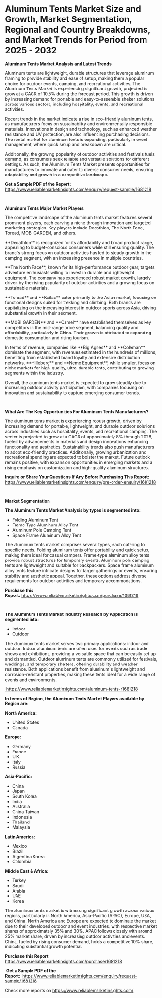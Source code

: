 <p><h1>Aluminum Tents Market Size and Growth, Market Segmentation, Regional and Country Breakdowns, and Market Trends for Period from 2025 -  2032</h1></p><p><strong>Aluminum Tents Market Analysis and Latest Trends</strong></p>
<p><p>Aluminum tents are lightweight, durable structures that leverage aluminum framing to provide stability and ease of setup, making them a popular choice for outdoor events, camping, and recreational activities. The Aluminum Tents Market is experiencing significant growth, projected to grow at a CAGR of 10.5% during the forecast period. This growth is driven by increasing demand for portable and easy-to-assemble shelter solutions across various sectors, including hospitality, events, and recreational activities.</p><p>Recent trends in the market indicate a rise in eco-friendly aluminum tents, as manufacturers focus on sustainability and environmentally responsible materials. Innovations in design and technology, such as enhanced weather resistance and UV protection, are also influencing purchasing decisions. The rental market for aluminum tents is expanding, particularly in event management, where quick setup and breakdown are critical.</p><p>Additionally, the growing popularity of outdoor activities and festivals fuels demand, as consumers seek reliable and versatile solutions for different settings. As such, the Aluminum Tents Market presents opportunities for manufacturers to innovate and cater to diverse consumer needs, ensuring adaptability and growth in a competitive landscape.</p></p>
<p><strong>Get a Sample PDF of the Report:&nbsp;</strong> <a href="https://www.reliablemarketinsights.com/enquiry/request-sample/1681218?utm_campaign=3065&utm_medium=2&utm_source=Github&utm_content=ia&utm_term=05042025&utm_id=aluminum-tents">https://www.reliablemarketinsights.com/enquiry/request-sample/1681218</a></p>
<p>&nbsp;</p>
<p><strong>Aluminum Tents Major Market Players</strong></p>
<p><p>The competitive landscape of the aluminum tents market features several prominent players, each carving a niche through innovation and targeted marketing strategies. Key players include Decathlon, The North Face, Toread, MOBI GARDEN, and others.</p><p>**Decathlon** is recognized for its affordability and broad product range, appealing to budget-conscious consumers while still ensuring quality. The brand's strong focus on outdoor activities has led to steady growth in the camping segment, with an increasing presence in multiple countries.</p><p>**The North Face**, known for its high-performance outdoor gear, targets adventure enthusiasts willing to invest in durable and lightweight equipment. The company has experienced robust market growth, largely driven by the rising popularity of outdoor activities and a growing focus on sustainable materials. </p><p>**Toread** and **Kailas** cater primarily to the Asian market, focusing on functional designs suited for trekking and climbing. Both brands are capitalizing on the increasing interest in outdoor sports across Asia, driving substantial growth in their segment.</p><p>**MOBI GARDEN** and **Camel** have established themselves as key competitors in the mid-range price segment, balancing quality and affordability, particularly in China. Their growth is attributed to expanding domestic consumption and rising tourism.</p><p>In terms of revenue, companies like **Big Agnes** and **Coleman** dominate the segment, with revenues estimated in the hundreds of millions, benefiting from established brand loyalty and extensive distribution networks. **Hilleberg** and **Nemo Equipment**, while smaller, focus on niche markets for high-quality, ultra-durable tents, contributing to growing segments within the industry.</p><p>Overall, the aluminum tents market is expected to grow steadily due to increasing outdoor activity participation, with companies focusing on innovation and sustainability to capture emerging consumer trends.</p></p>
<p>&nbsp;</p>
<p><strong>What Are The Key Opportunities For Aluminum Tents Manufacturers?</strong></p>
<p><p>The aluminum tents market is experiencing robust growth, driven by increasing demand for portable, lightweight, and durable outdoor solutions across industries such as hospitality, events, and recreational camping. The sector is projected to grow at a CAGR of approximately 8% through 2028, fueled by advancements in materials and design innovations enhancing functionality and aesthetics. Sustainability trends also push manufacturers to adopt eco-friendly practices. Additionally, growing urbanization and recreational spending are expected to bolster the market. Future outlook remains positive, with expansion opportunities in emerging markets and a rising emphasis on customization and high-quality aluminum structures.</p></p>
<p><strong>Inquire or Share Your Questions If Any Before Purchasing This Report:</strong> <a href="https://www.reliablemarketinsights.com/enquiry/pre-order-enquiry/1681218?utm_campaign=3065&utm_medium=2&utm_source=Github&utm_content=ia&utm_term=05042025&utm_id=aluminum-tents">https://www.reliablemarketinsights.com/enquiry/pre-order-enquiry/1681218</a></p>
<p>&nbsp;</p>
<p><strong>Market Segmentation</strong></p>
<p><strong>The Aluminum Tents Market Analysis by types is segmented into:</strong></p>
<p><ul><li>Folding Aluminum Tent</li><li>Frame Type Aluminum Alloy Tent</li><li>Aluminum Pole Camping Tent</li><li>Space Frame Aluminum Alloy Tent</li></ul></p>
<p><p>The aluminum tents market comprises several types, each catering to specific needs. Folding aluminum tents offer portability and quick setup, making them ideal for casual campers. Frame-type aluminum alloy tents provide robust structures for temporary events. Aluminum pole camping tents are lightweight and suitable for backpackers. Space frame aluminum alloy tents feature intricate designs for larger gatherings or events, ensuring stability and aesthetic appeal. Together, these options address diverse requirements for outdoor activities and temporary accommodations.</p></p>
<p><strong>Purchase this Report:&nbsp;</strong><a href="https://www.reliablemarketinsights.com/purchase/1681218?utm_campaign=3065&utm_medium=2&utm_source=Github&utm_content=ia&utm_term=05042025&utm_id=aluminum-tents">https://www.reliablemarketinsights.com/purchase/1681218</a></p>
<p>&nbsp;</p>
<p><strong>The Aluminum Tents Market Industry Research by Application is segmented into:</strong></p>
<p><ul><li>Indoor</li><li>Outdoor</li></ul></p>
<p><p>The aluminum tents market serves two primary applications: indoor and outdoor. Indoor aluminum tents are often used for events such as trade shows and exhibitions, providing a versatile space that can be easily set up and dismantled. Outdoor aluminum tents are commonly utilized for festivals, weddings, and temporary shelters, offering durability and weather resistance. Both applications benefit from aluminum's lightweight and corrosion-resistant properties, making these tents ideal for a wide range of events and environments.</p></p>
<p><a href="https://www.reliablemarketinsights.com/aluminum-tents-r1681218?utm_campaign=3065&utm_medium=2&utm_source=Github&utm_content=ia&utm_term=05042025&utm_id=aluminum-tents">&nbsp;https://www.reliablemarketinsights.com/aluminum-tents-r1681218</a></p>
<p><strong>In terms of Region, the Aluminum Tents Market Players available by Region are:</strong></p>
<p>
    <p> <strong> North America: </strong>
        <ul>
            <li>United States</li>
            <li>Canada</li>
        </ul>
        </p> 
    <p> <strong> Europe: </strong>
        <ul>
            <li>Germany</li>
            <li>France</li>
            <li>U.K.</li>
            <li>Italy</li>
            <li>Russia</li>
        </ul>
        </p> 
    <p> <strong> Asia-Pacific: </strong>
        <ul>
            <li>China</li>
            <li>Japan</li>
            <li>South Korea</li>
            <li>India</li>
            <li>Australia</li>
            <li>China Taiwan</li>
            <li>Indonesia</li>
            <li>Thailand</li>
            <li>Malaysia</li>
        </ul>
        </p> 
    <p> <strong> Latin America: </strong>
        <ul>
            <li>Mexico</li>
            <li>Brazil</li>
            <li>Argentina Korea</li>
            <li>Colombia</li>
        </ul>
        </p> 
    <p> <strong> Middle East & Africa: </strong>
        <ul>
            <li>Turkey</li>
            <li>Saudi</li>
            <li>Arabia</li>
            <li>UAE</li>
            <li>Korea</li>
        </ul>
    </p>
    </p>
<p><p>The aluminum tents market is witnessing significant growth across various regions, particularly in North America, Asia-Pacific (APAC), Europe, USA, and China. North America and Europe are expected to dominate the market due to their developed outdoor and event industries, with respective market shares of approximately 35% and 30%. APAC follows closely with around 25% market share, driven by increasing outdoor activities and events. China, fueled by rising consumer demand, holds a competitive 10% share, indicating substantial growth potential.</p></p>
<p><strong>Purchase this Report: </strong><a href="https://www.reliablemarketinsights.com/purchase/1681218?utm_campaign=3065&utm_medium=2&utm_source=Github&utm_content=ia&utm_term=05042025&utm_id=aluminum-tents">https://www.reliablemarketinsights.com/purchase/1681218</a></p>
<p>&nbsp;<strong>Get a Sample PDF of the Report:&nbsp;&nbsp;</strong><a href="https://www.reliablemarketinsights.com/enquiry/request-sample/1681218?utm_campaign=3065&utm_medium=2&utm_source=Github&utm_content=ia&utm_term=05042025&utm_id=aluminum-tents">https://www.reliablemarketinsights.com/enquiry/request-sample/1681218</a></p>
<p><strong></strong></p>
<p>Check more reports on <a href="https://www.reliablemarketinsights.com/?utm_campaign=3065&utm_medium=2&utm_source=Github&utm_content=ia&utm_term=05042025&utm_id=aluminum-tents">https://www.reliablemarketinsights.com/</a></p>